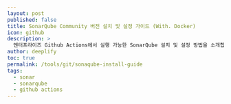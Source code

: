 ```yaml
---
layout: post
published: false
title: SonarQube Community 버전 설치 및 설정 가이드 (With. Docker)
icon: github
description: >
  엔터프라이즈 Github Actions에서 실행 가능한 SonarQube 설치 및 설정 방법을 소개합니다.
author: deeplify
toc: true
permalink: /tools/git/sonaqube-install-guide
tags:
  - sonar
  - sonarqube
  - github actions
---
```



